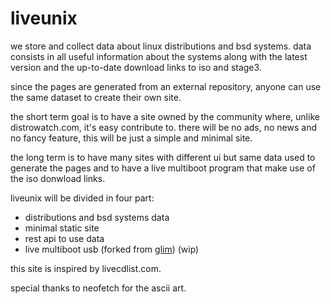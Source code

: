 # liveunix

we store and collect data about linux distributions and bsd systems.
data consists in all useful information about the systems along with the latest
version and the up-to-date download links to iso and stage3.

since the pages are generated from an external repository, anyone can use the
same dataset to create their own site.

the short term goal is to have a site owned by the community where, unlike
distrowatch.com, it's easy contribute to.
there will be no ads, no news and no fancy feature, this will be just a simple
and minimal site.

the long term is to have many sites with different ui but same data used to
generate the pages and to have a live multiboot program that make use of the
iso donwload links.

liveunix will be divided in four part:

- distributions and bsd systems data
- minimal static site
- rest api to use data
- live multiboot usb (forked from [glim](github.com(thias/glim))) (wip)

this site is inspired by livecdlist.com.

special thanks to neofetch for the ascii art.
